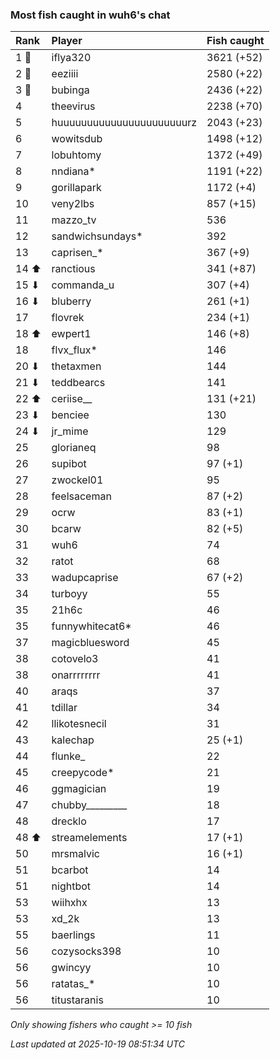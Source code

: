 ### Most fish caught in wuh6's chat

| Rank  | Player                    | Fish caught |
|:------|:--------------------------|:------------|
| 1 🥇  | iflya320                  | 3621 (+52)  |
| 2 🥈  | eeziiii                   | 2580 (+22)  |
| 3 🥉  | bubinga                   | 2436 (+22)  |
| 4     | theevirus                 | 2238 (+70)  |
| 5     | huuuuuuuuuuuuuuuuuuuuuurz | 2043 (+23)  |
| 6     | wowitsdub                 | 1498 (+12)  |
| 7     | lobuhtomy                 | 1372 (+49)  |
| 8     | nndiana*                  | 1191 (+22)  |
| 9     | gorillapark               | 1172 (+4)   |
| 10    | veny2lbs                  | 857 (+15)   |
| 11    | mazzo_tv                  | 536         |
| 12    | sandwichsundays*          | 392         |
| 13    | caprisen_*                | 367 (+9)    |
| 14 ⬆  | ranctious                 | 341 (+87)   |
| 15 ⬇  | commanda_u                | 307 (+4)    |
| 16 ⬇  | bluberry                  | 261 (+1)    |
| 17    | flovrek                   | 234 (+1)    |
| 18 ⬆  | ewpert1                   | 146 (+8)    |
| 18    | flvx_flux*                | 146         |
| 20 ⬇  | thetaxmen                 | 144         |
| 21 ⬇  | teddbearcs                | 141         |
| 22 ⬆  | ceriise__                 | 131 (+21)   |
| 23 ⬇  | benciee                   | 130         |
| 24 ⬇  | jr_mime                   | 129         |
| 25    | glorianeq                 | 98          |
| 26    | supibot                   | 97 (+1)     |
| 27    | zwockel01                 | 95          |
| 28    | feelsaceman               | 87 (+2)     |
| 29    | ocrw                      | 83 (+1)     |
| 30    | bcarw                     | 82 (+5)     |
| 31    | wuh6                      | 74          |
| 32    | ratot                     | 68          |
| 33    | wadupcaprise              | 67 (+2)     |
| 34    | turboyy                   | 55          |
| 35    | 21h6c                     | 46          |
| 35    | funnywhitecat6*           | 46          |
| 37    | magicbluesword            | 45          |
| 38    | cotovelo3                 | 41          |
| 38    | onarrrrrrrr               | 41          |
| 40    | araqs                     | 37          |
| 41    | tdillar                   | 34          |
| 42    | llikotesnecil             | 31          |
| 43    | kalechap                  | 25 (+1)     |
| 44    | flunke_                   | 22          |
| 45    | creepycode*               | 21          |
| 46    | ggmagician                | 19          |
| 47    | chubby_________           | 18          |
| 48    | drecklo                   | 17          |
| 48 ⬆  | streamelements            | 17 (+1)     |
| 50    | mrsmalvic                 | 16 (+1)     |
| 51    | bcarbot                   | 14          |
| 51    | nightbot                  | 14          |
| 53    | wiihxhx                   | 13          |
| 53    | xd_2k                     | 13          |
| 55    | baerlings                 | 11          |
| 56    | cozysocks398              | 10          |
| 56    | gwincyy                   | 10          |
| 56    | ratatas_*                 | 10          |
| 56    | titustaranis              | 10          |

_Only showing fishers who caught >= 10 fish_

_Last updated at 2025-10-19 08:51:34 UTC_